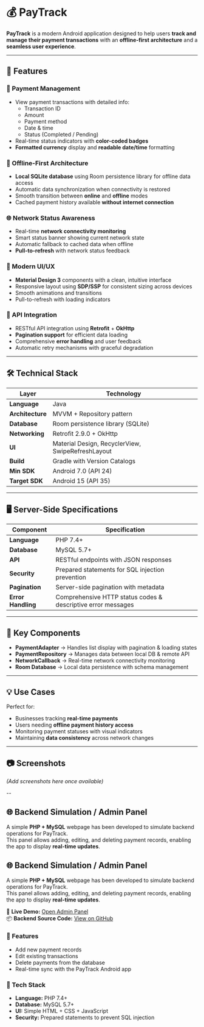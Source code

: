# 💰 PayTrack

**PayTrack** is a modern Android application designed to help users **track and manage their payment transactions** with an **offline-first architecture** and a **seamless user experience**.

---

## 🚀 Features

### 📄 Payment Management
- View payment transactions with detailed info:
  - Transaction ID
  - Amount
  - Payment method
  - Date & time
  - Status (Completed / Pending)
- Real-time status indicators with **color-coded badges**
- **Formatted currency** display and **readable date/time** formatting

### 📶 Offline-First Architecture
- **Local SQLite database** using Room persistence library for offline data access
- Automatic data synchronization when connectivity is restored
- Smooth transition between **online** and **offline** modes
- Cached payment history available **without internet connection**

### 🌐 Network Status Awareness
- Real-time **network connectivity monitoring**
- Smart status banner showing current network state
- Automatic fallback to cached data when offline
- **Pull-to-refresh** with network status feedback

### 🎨 Modern UI/UX
- **Material Design 3** components with a clean, intuitive interface
- Responsive layout using **SDP/SSP** for consistent sizing across devices
- Smooth animations and transitions
- Pull-to-refresh with loading indicators

### 🔌 API Integration
- RESTful API integration using **Retrofit** + **OkHttp**
- **Pagination support** for efficient data loading
- Comprehensive **error handling** and user feedback
- Automatic retry mechanisms with graceful degradation

---

## 🛠 Technical Stack

| Layer         | Technology |
|---------------|------------|
| **Language**  | Java |
| **Architecture** | MVVM + Repository pattern |
| **Database**  | Room persistence library (SQLite) |
| **Networking**| Retrofit 2.9.0 + OkHttp |
| **UI**        | Material Design, RecyclerView, SwipeRefreshLayout |
| **Build**     | Gradle with Version Catalogs |
| **Min SDK**   | Android 7.0 (API 24) |
| **Target SDK**| Android 15 (API 35) |

---

## 🖥 Server-Side Specifications

| Component       | Specification |
|-----------------|---------------|
| **Language**    | PHP 7.4+ |
| **Database**    | MySQL 5.7+ |
| **API**         | RESTful endpoints with JSON responses |
| **Security**    | Prepared statements for SQL injection prevention |
| **Pagination**  | Server-side pagination with metadata |
| **Error Handling** | Comprehensive HTTP status codes & descriptive error messages |

---

## 📱 Key Components

- **PaymentAdapter** → Handles list display with pagination & loading states  
- **PaymentRepository** → Manages data between local DB & remote API  
- **NetworkCallback** → Real-time network connectivity monitoring  
- **Room Database** → Local data persistence with schema management  

---

## 💡 Use Cases
Perfect for:
- Businesses tracking **real-time payments**
- Users needing **offline payment history access**
- Monitoring payment statuses with visual indicators
- Maintaining **data consistency** across network changes

---

## 📷 Screenshots  
*(Add screenshots here once available)*  

--

## 🌐 Backend Simulation / Admin Panel

A simple **PHP + MySQL** webpage has been developed to simulate backend operations for PayTrack.  
This panel allows adding, editing, and deleting payment records, enabling the app to display **real-time updates**.

## 🌐 Backend Simulation / Admin Panel

A simple **PHP + MySQL** webpage has been developed to simulate backend operations for PayTrack.  
This panel allows adding, editing, and deleting payment records, enabling the app to display **real-time updates**.

🔗 **Live Demo:** [Open Admin Panel](https://your-domain.com/paytrack-admin)  
📦 **Backend Source Code:** [View on GitHub](https://github.com/sunadrg/paytrack-backend)  

### 🔹 Features
- Add new payment records
- Edit existing transactions
- Delete payments from the database
- Real-time sync with the PayTrack Android app

### 🔹 Tech Stack
- **Language:** PHP 7.4+
- **Database:** MySQL 5.7+
- **UI:** Simple HTML + CSS + JavaScript
- **Security:** Prepared statements to prevent SQL injection



